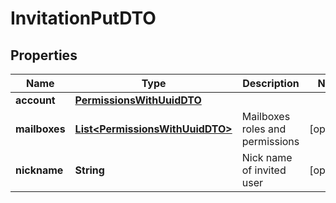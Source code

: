 

# InvitationPutDTO


## Properties

| Name | Type | Description | Notes |
|------------ | ------------- | ------------- | -------------|
|**account** | [**PermissionsWithUuidDTO**](PermissionsWithUuidDTO.md) |  |  |
|**mailboxes** | [**List&lt;PermissionsWithUuidDTO&gt;**](PermissionsWithUuidDTO.md) | Mailboxes roles and permissions |  [optional] |
|**nickname** | **String** | Nick name of invited user |  [optional] |



